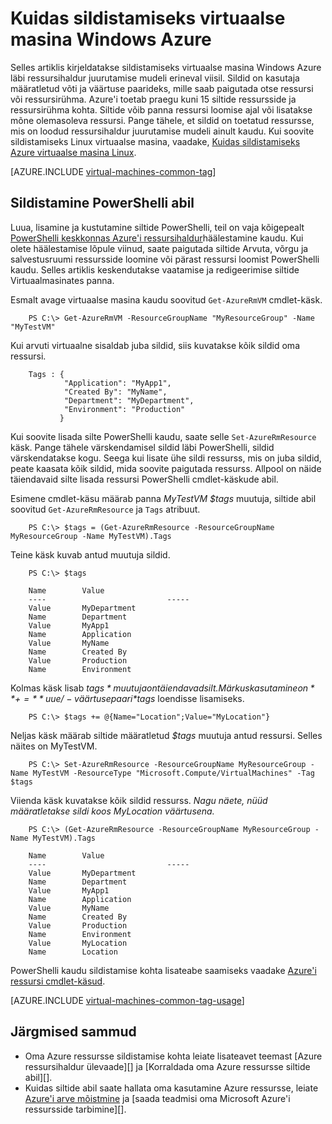 <properties
   pageTitle="Kuidas sildistamiseks VM | Microsoft Azure'i"
   description="Siit saate teada, virtuaalse masina Windows Azure'i ressursihaldur juurutamise mudeli abil loodud sildistamise kohta"
   services="virtual-machines-windows"
   documentationCenter=""
   authors="mmccrory"
   manager="timlt"
   editor="tysonn"
   tags="azure-resource-manager"/>

<tags
   ms.service="virtual-machines-windows"
   ms.devlang="na"
   ms.topic="article"
   ms.tgt_pltfrm="vm-windows"
   ms.workload="infrastructure-services"
   ms.date="07/05/2016"
   ms.author="memccror"/>

# <a name="how-to-tag-a-windows-virtual-machine-in-azure"></a>Kuidas sildistamiseks virtuaalse masina Windows Azure


Selles artiklis kirjeldatakse sildistamiseks virtuaalse masina Windows Azure läbi ressursihaldur juurutamise mudeli erineval viisil. Sildid on kasutaja määratletud võti ja väärtuse paarideks, mille saab paigutada otse ressursi või ressursirühma. Azure'i toetab praegu kuni 15 siltide ressursside ja ressursirühma kohta. Siltide võib panna ressursi loomise ajal või lisatakse mõne olemasoleva ressursi. Pange tähele, et sildid on toetatud ressursse, mis on loodud ressursihaldur juurutamise mudeli ainult kaudu. Kui soovite sildistamiseks Linux virtuaalse masina, vaadake, [Kuidas sildistamiseks Azure virtuaalse masina Linux](virtual-machines-linux-tag.md).

[AZURE.INCLUDE [virtual-machines-common-tag](../../includes/virtual-machines-common-tag.md)]

## <a name="tagging-with-powershell"></a>Sildistamine PowerShelli abil

Luua, lisamine ja kustutamine siltide PowerShelli, teil on vaja kõigepealt [PowerShelli keskkonnas Azure'i ressursihaldur][]häälestamine kaudu. Kui olete häälestamise lõpule viinud, saate paigutada siltide Arvuta, võrgu ja salvestusruumi ressursside loomine või pärast ressursi loomist PowerShelli kaudu. Selles artiklis keskendutakse vaatamise ja redigeerimise siltide Virtuaalmasinates panna.

Esmalt avage virtuaalse masina kaudu soovitud `Get-AzureRmVM` cmdlet-käsk.

        PS C:\> Get-AzureRmVM -ResourceGroupName "MyResourceGroup" -Name "MyTestVM"

Kui arvuti virtuaalne sisaldab juba sildid, siis kuvatakse kõik sildid oma ressursi.

        Tags : {
                "Application": "MyApp1",
                "Created By": "MyName",
                "Department": "MyDepartment",
                "Environment": "Production"
               }

Kui soovite lisada silte PowerShelli kaudu, saate selle `Set-AzureRmResource` käsk. Pange tähele värskendamisel sildid läbi PowerShelli, sildid värskendatakse kogu. Seega kui lisate ühe sildi ressurss, mis on juba sildid, peate kaasata kõik sildid, mida soovite paigutada ressurss. Allpool on näide täiendavaid silte lisada ressursi PowerShelli cmdlet-käskude abil.

Esimene cmdlet-käsu määrab panna *MyTestVM* *$tags* muutuja, siltide abil soovitud `Get-AzureRmResource` ja `Tags` atribuut.

        PS C:\> $tags = (Get-AzureRmResource -ResourceGroupName MyResourceGroup -Name MyTestVM).Tags

Teine käsk kuvab antud muutuja sildid.

        PS C:\> $tags

        Name        Value
        ----                           -----
        Value       MyDepartment
        Name        Department
        Value       MyApp1
        Name        Application
        Value       MyName
        Name        Created By
        Value       Production
        Name        Environment

Kolmas käsk lisab *$tags* muutuja on täiendavad silt. Märkus kasutamine on **+=** uue /-väärtuse paari *$tags* loendisse lisamiseks.

        PS C:\> $tags += @{Name="Location";Value="MyLocation"}

Neljas käsk määrab siltide määratletud *$tags* muutuja antud ressursi. Selles näites on MyTestVM.

        PS C:\> Set-AzureRmResource -ResourceGroupName MyResourceGroup -Name MyTestVM -ResourceType "Microsoft.Compute/VirtualMachines" -Tag $tags

Viienda käsk kuvatakse kõik sildid ressurss. *Nagu näete, nüüd määratletakse sildi koos *MyLocation* väärtusena.*

        PS C:\> (Get-AzureRmResource -ResourceGroupName MyResourceGroup -Name MyTestVM).Tags

        Name        Value
        ----                           -----
        Value       MyDepartment
        Name        Department
        Value       MyApp1
        Name        Application
        Value       MyName
        Name        Created By
        Value       Production
        Name        Environment
        Value       MyLocation
        Name        Location

PowerShelli kaudu sildistamise kohta lisateabe saamiseks vaadake [Azure'i ressursi cmdlet-käsud][].

[AZURE.INCLUDE [virtual-machines-common-tag-usage](../../includes/virtual-machines-common-tag-usage.md)]

## <a name="next-steps"></a>Järgmised sammud

* Oma Azure ressursse sildistamise kohta leiate lisateavet teemast [Azure ressursihaldur ülevaade][] ja [Korraldada oma Azure ressursse siltide abil][].
* Kuidas siltide abil saate hallata oma kasutamine Azure ressursse, leiate [Azure'i arve mõistmine][] ja [saada teadmisi oma Microsoft Azure'i ressursside tarbimine][].

[PowerShelli keskkonnas Azure'i ressursihaldur]: ../powershell-azure-resource-manager.md
[Azure'i ressursi cmdlet-käsud]: https://msdn.microsoft.com/library/azure/dn757692.aspx
[Azure'i ressursihaldur ülevaade]: ../azure-resource-manager/resource-group-overview.md
[Siltide abil saate korraldada oma Azure ressursse]: ../resource-group-using-tags.md
[Azure'i arve mõistmine]: ../billing/billing-understand-your-bill.md
[Saada ülevaate oma Microsoft Azure'i ressursside tarbimine]: ../billing-usage-rate-card-overview.md
